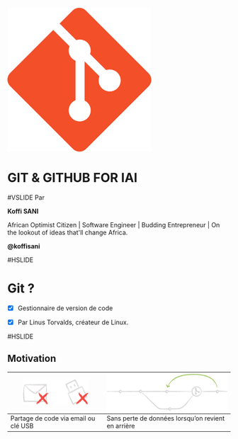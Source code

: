 ![git logo](img/git.png)

# GIT & GITHUB FOR IAI
#VSLIDE
Par

**Koffi SANI**

African Optimist Citizen | Software Engineer | Budding Entrepreneur | On the lookout of ideas that'll change Africa.

**@koffisani**

#HSLIDE

# Git ?

- [x] Gestionnaire de version de code

- [x] Par Linus Torvalds, créateur de Linux.

#HSLIDE

## Motivation

![partage](img/partage.png) | ![sans-perte](img/sans-perte.png)
------ | ------
Partage de code via email ou clé USB | Sans perte de données lorsqu’on revient en arrière
